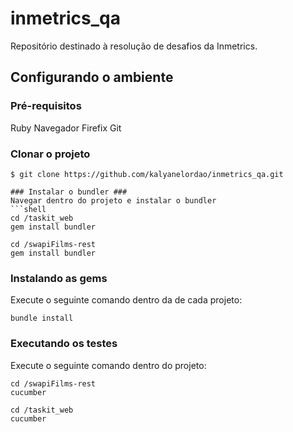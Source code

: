 # inmetrics_qa
Repositório destinado à resolução de desafios da Inmetrics.


## Configurando o ambiente ##


###  Pré-requisitos ### 
Ruby 
Navegador Firefix
Git

### Clonar o projeto ###
```shell
$ git clone https://github.com/kalyanelordao/inmetrics_qa.git

### Instalar o bundler ###
Navegar dentro do projeto e instalar o bundler
```shell
cd /taskit_web
gem install bundler
```

```shell
cd /swapiFilms-rest
gem install bundler
```


### Instalando as gems ###
Execute o seguinte comando dentro da de cada projeto:
```shell
bundle install
```

### Executando os testes ###
Execute o seguinte comando dentro do projeto:
```shell
cd /swapiFilms-rest
cucumber 
```

```shell
cd /taskit_web
cucumber 
```
